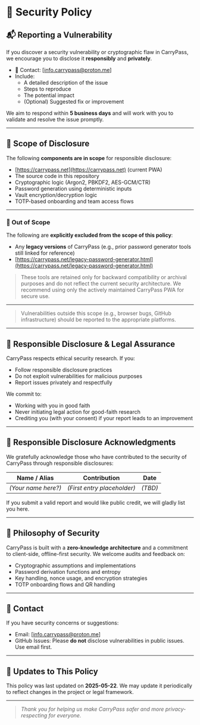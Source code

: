 # 🔐 Security Policy

## 📬 Reporting a Vulnerability

If you discover a security vulnerability or cryptographic flaw in CarryPass, we encourage you to disclose it **responsibly** and **privately**.

- 📧 Contact: [info.carrypass@proton.me]
- Include:
  - A detailed description of the issue
  - Steps to reproduce
  - The potential impact
  - (Optional) Suggested fix or improvement

We aim to respond within **5 business days** and will work with you to validate and resolve the issue promptly.

---

## 🔎 Scope of Disclosure

The following **components are in scope** for responsible disclosure:

- [https://carrypass.net](https://carrypass.net) (current PWA)
- The source code in this repository
- Cryptographic logic (Argon2, PBKDF2, AES-GCM/CTR)
- Password generation using deterministic inputs
- Vault encryption/decryption logic
- TOTP-based onboarding and team access flows

---

### 🚫 Out of Scope

The following are **explicitly excluded from the scope of this policy**:

- Any **legacy versions** of CarryPass (e.g., prior password generator tools still linked for reference)
- [https://carrypass.net/legacy-password-generator.html](https://carrypass.net/legacy-password-generator.html) 

> These tools are retained only for backward compatibility or archival purposes and do not reflect the current security architecture. We recommend using only the actively maintained CarryPass PWA for secure use.

---

> Vulnerabilities outside this scope (e.g., browser bugs, GitHub infrastructure) should be reported to the appropriate platforms.

---

## 🤝 Responsible Disclosure & Legal Assurance

CarryPass respects ethical security research. If you:
- Follow responsible disclosure practices
- Do not exploit vulnerabilities for malicious purposes
- Report issues privately and respectfully

We commit to:
- Working with you in good faith
- Never initiating legal action for good-faith research
- Crediting you (with your consent) if your report leads to an improvement

---

## 🏅 Responsible Disclosure Acknowledgments

We gratefully acknowledge those who have contributed to the security of CarryPass through responsible disclosures:

| Name / Alias     | Contribution                                   | Date        |
|------------------|------------------------------------------------|-------------|
| *(Your name here?)* | *(First entry placeholder)*                    | *(TBD)*     |

If you submit a valid report and would like public credit, we will gladly list you here.

---

## 🔐 Philosophy of Security

CarryPass is built with a **zero-knowledge architecture** and a commitment to client-side, offline-first security. We welcome audits and feedback on:

- Cryptographic assumptions and implementations
- Password derivation functions and entropy
- Key handling, nonce usage, and encryption strategies
- TOTP onboarding flows and QR handling

---

## 🧠 Contact

If you have security concerns or suggestions:
- Email: [info.carrypass@proton.me]
- GitHub Issues: Please **do not** disclose vulnerabilities in public issues. Use email first.

---

## 🔁 Updates to This Policy

This policy was last updated on **2025-05-22**. We may update it periodically to reflect changes in the project or legal framework.

---

> _Thank you for helping us make CarryPass safer and more privacy-respecting for everyone._
